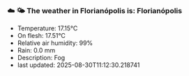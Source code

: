 ### ☁️ 🌤️  The weather in Florianópolis is: Florianópolis

- Temperature: 17.15°C
- On flesh: 17.51°C
- Relative air humidity: 99%
- Rain: 0.0 mm
- Description: Fog
- last updated: 2025-08-30T11:12:30.218741

